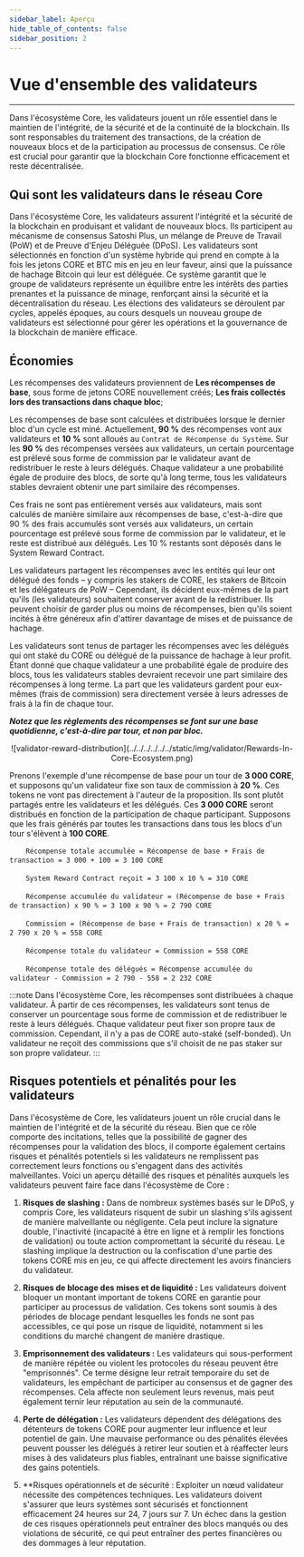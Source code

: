 ```yaml
---
sidebar_label: Aperçu
hide_table_of_contents: false
sidebar_position: 2
---
```


# Vue d'ensemble des validateurs

---

Dans l'écosystème Core, les validateurs jouent un rôle essentiel dans le maintien de l'intégrité, de la sécurité et de la continuité de la blockchain. Ils sont responsables du traitement des transactions, de la création de nouveaux blocs et de la participation au processus de consensus. Ce rôle est crucial pour garantir que la blockchain Core fonctionne efficacement et reste décentralisée.

## Qui sont les validateurs dans le réseau Core

Dans l'écosystème Core, les validateurs assurent l'intégrité et la sécurité de la blockchain en produisant et validant de nouveaux blocs. Ils participent au mécanisme de consensus Satoshi Plus, un mélange de Preuve de Travail (PoW) et de Preuve d'Enjeu Déléguée (DPoS). Les validateurs sont sélectionnés en fonction d'un système hybride qui prend en compte à la fois les jetons CORE et BTC mis en jeu en leur faveur, ainsi que la puissance de hachage Bitcoin qui leur est déléguée. Ce système garantit que le groupe de validateurs représente un équilibre entre les intérêts des parties prenantes et la puissance de minage, renforçant ainsi la sécurité et la décentralisation du réseau. Les élections des validateurs se déroulent par cycles, appelés époques, au cours desquels un nouveau groupe de validateurs est sélectionné pour gérer les opérations et la gouvernance de la blockchain de manière efficace.

## Économies

Les récompenses des validateurs proviennent de **Les récompenses de base**, sous forme de jetons CORE nouvellement créés; **Les frais collectés lors des transactions dans chaque bloc**;

Les récompenses de base sont calculées et distribuées lorsque le dernier bloc d'un cycle est miné. Actuellement, **90 %** des récompenses vont aux validateurs et **10 %** sont alloués au `Contrat de Récompense du Système`. Sur les **90 %** des récompenses versées aux validateurs, un certain pourcentage est prélevé sous forme de commission par le validateur avant de redistribuer le reste à leurs délégués. Chaque validateur a une probabilité égale de produire des blocs, de sorte qu'à long terme, tous les validateurs stables devraient obtenir une part similaire des récompenses.

Ces frais ne sont pas entièrement versés aux validateurs, mais sont calculés de manière similaire aux récompenses de base, c'est-à-dire que 90 % des frais accumulés sont versés aux validateurs, un certain pourcentage est prélevé sous forme de commission par le validateur, et le reste est distribué aux délégués. Les 10 % restants sont déposés dans le System Reward Contract.

Les validateurs partagent les récompenses avec les entités qui leur ont délégué des fonds – y compris les stakers de CORE, les stakers de Bitcoin et les délégateurs de PoW – Cependant, ils décident eux-mêmes de la part qu'ils (les validateurs) souhaitent conserver avant de la redistribuer. Ils peuvent choisir de garder plus ou moins de récompenses, bien qu'ils soient incités à être généreux afin d'attirer davantage de mises et de puissance de hachage.

Les validateurs sont tenus de partager les récompenses avec les délégués qui ont staké du CORE ou délégué de la puissance de hachage à leur profit. Étant donné que chaque validateur a une probabilité égale de produire des blocs, tous les validateurs stables devraient recevoir une part similaire des récompenses à long terme. La part que les validateurs gardent pour eux-mêmes (frais de commission) sera directement versée à leurs adresses de frais à la fin de chaque tour.

**_Notez que les règlements des récompenses se font sur une base quotidienne, c'est-à-dire par tour, et non par bloc._**

<p align="center">
![validator-reward-distribution](../../../../../../static/img/validator/Rewards-In-Core-Ecosystem.png)
</p>

Prenons l'exemple d'une récompense de base pour un tour de **3 000 CORE**, et supposons qu'un validateur fixe son taux de commission à **20 %**. Ces tokens ne vont pas directement à l'auteur de la proposition. Ils sont plutôt partagés entre les validateurs et les délégués. Ces **3 000 CORE** seront distribués en fonction de la participation de chaque participant. Supposons que les frais générés par toutes les transactions dans tous les blocs d'un tour s'élèvent à **100 CORE**.

```maths
    Récompense totale accumulée = Récompense de base + Frais de transaction = 3 000 + 100 = 3 100 CORE

    System Reward Contract reçoit = 3 100 x 10 % = 310 CORE  

    Récompense accumulée du validateur = (Récompense de base + Frais de transaction) x 90 % = 3 100 x 90 % = 2 790 CORE

    Commission = (Récompense de base + Frais de transaction) x 20 % = 2 790 x 20 % = 558 CORE

    Récompense totale du validateur = Commission = 558 CORE

    Récompense totale des délégués = Récompense accumulée du validateur - Commission = 2 790 - 558 = 2 232 CORE
```

:::note
Dans l'écosystème Core, les récompenses sont distribuées à chaque validateur. À partir de ces récompenses, les validateurs sont tenus de conserver un pourcentage sous forme de commission et de redistribuer le reste à leurs délégués. Chaque validateur peut fixer son propre taux de commission. Cependant, il n'y a pas de CORE auto-staké (self-bonded). Un validateur ne reçoit des commissions que s'il choisit de ne pas staker sur son propre validateur.
:::

## Risques potentiels et pénalités pour les validateurs

Dans l'écosystème de Core, les validateurs jouent un rôle crucial dans le maintien de l'intégrité et de la sécurité du réseau. Bien que ce rôle comporte des incitations, telles que la possibilité de gagner des récompenses pour la validation des blocs, il comporte également certains risques et pénalités potentiels si les validateurs ne remplissent pas correctement leurs fonctions ou s'engagent dans des activités malveillantes. Voici un aperçu détaillé des risques et pénalités auxquels les validateurs peuvent faire face dans l'écosystème de Core :

1. **Risques de slashing :** Dans de nombreux systèmes basés sur le DPoS, y compris Core, les validateurs risquent de subir un slashing s'ils agissent de manière malveillante ou négligente. Cela peut inclure la signature double, l'inactivité (incapacité à être en ligne et à remplir les fonctions de validation) ou toute action compromettant la sécurité du réseau. Le slashing implique la destruction ou la confiscation d'une partie des tokens CORE mis en jeu, ce qui affecte directement les avoirs financiers du validateur.

2. **Risques de blocage des mises et de liquidité :** Les validateurs doivent bloquer un montant important de tokens CORE en garantie pour participer au processus de validation. Ces tokens sont soumis à des périodes de blocage pendant lesquelles les fonds ne sont pas accessibles, ce qui pose un risque de liquidité, notamment si les conditions du marché changent de manière drastique.

3. **Emprisonnement des validateurs :** Les validateurs qui sous-performent de manière répétée ou violent les protocoles du réseau peuvent être "emprisonnés". Ce terme désigne leur retrait temporaire du set de validateurs, les empêchant de participer au consensus et de gagner des récompenses. Cela affecte non seulement leurs revenus, mais peut également ternir leur réputation au sein de la communauté.

4. **Perte de délégation :** Les validateurs dépendent des délégations des détenteurs de tokens CORE pour augmenter leur influence et leur potentiel de gain. Une mauvaise performance ou des pénalités élevées peuvent pousser les délégués à retirer leur soutien et à réaffecter leurs mises à des validateurs plus fiables, entraînant une baisse significative des gains potentiels.

5. \*\*Risques opérationnels et de sécurité : Exploiter un nœud validateur nécessite des compétences techniques. Les validateurs doivent s'assurer que leurs systèmes sont sécurisés et fonctionnent efficacement 24 heures sur 24, 7 jours sur 7. Un échec dans la gestion de ces risques opérationnels peut entraîner des blocs manqués ou des violations de sécurité, ce qui peut entraîner des pertes financières ou des dommages à leur réputation.
